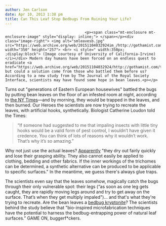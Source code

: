 ```yaml
---
author: Jen Carlson
date: Apr 10, 2013 1:38 pm
title: Can This Leaf Stop Bedbugs From Ruining Your Life?
---
```


	
										<p><span class="mt-enclosure mt-enclosure-image" style="display: inline;"> </span></p><div class="image-right"> <img alt="smleavesb.jpg" src="https://web.archive.org/web/20151104032924im_/http://gothamist.com/attachments/arts_jen/smleavesb.jpg" width="350" height="257"> <br> <i style=" width:350px; ;display:block"> (Image courtesy of University of California-Irvine)</i></div> Modern day humans have been forced on an endless quest to eradicate <a href="https://web.archive.org/web/20151104032924/http://gothamist.com/tags/bedbugs">bedbugs</a>, but could a solution come from those who battled them before us? According to a new study from by The Journal of the Royal Society Interface, scientists may have found some hope in bean leaves.<p></p>

<p>Turns out &quot;generations of Eastern European housewives&quot; battled the bugs by putting bean leaves on the floor of an infested room at night, according to <a href="https://web.archive.org/web/20151104032924/http://www.nytimes.com/2013/04/10/science/earth/how-a-leafy-folk-remedy-stopped-bedbugs-in-their-tracks.html">the NY Times</a>&#x2014;and by morning, they would be trapped in the leaves, and then burned. Our Heroes the scientists are now trying to recreate the leaves, with artificial hooks, synthetically. Biologist Catherine Loudon told the Times:</p>

<blockquote>&#x201C;If someone had suggested to me that impaling insects with little tiny hooks would be a valid form of pest control, I wouldn&#x2019;t have given it credence. You can think of lots of reasons why it wouldn&#x2019;t work. That&#x2019;s why it&#x2019;s so amazing.&#x201D;</blockquote>

<p>Why not just use the actual leaves? <a href="https://web.archive.org/web/20151104032924/http://www.redorbit.com/news/science/1112819742/bean-leaves-natural-pesticide-bedbugs-041013/">Apparently</a> &quot;they dry out fairly quickly and lose their grasping ability. They also cannot easily be applied to clothing, bedding and other fabrics. If the inner workings of the trichomes can be determined, a synthetic alternative can be produced to be applicable to specific surfaces.&quot; In the meantime, we guess there&apos;s always glue traps.</p>

<p>The scientists even say that the leaves somehow, magically catch the bugs through their only vulnerable spot: their legs (&#x201C;as soon as one leg gets caught, they are rapidly moving legs around and try to get away on the surface. That&#x2019;s when they get multiply impaled&quot;)... and that&apos;s what they&apos;re trying to recreate. Are the bean leaves a <a href="https://web.archive.org/web/20151104032924/http://slog.thestranger.com/slog/archives/2013/04/10/bedbug-kryptonite">bedbug kryptonite</a>? The scientists behind the study believe that &quot;bio-inspired microfabrication techniques have the potential to harness the bedbug-entrapping power of natural leaf surfaces.&#x201D; GAME ON, buggerf*ckers.</p>					
										
									
				